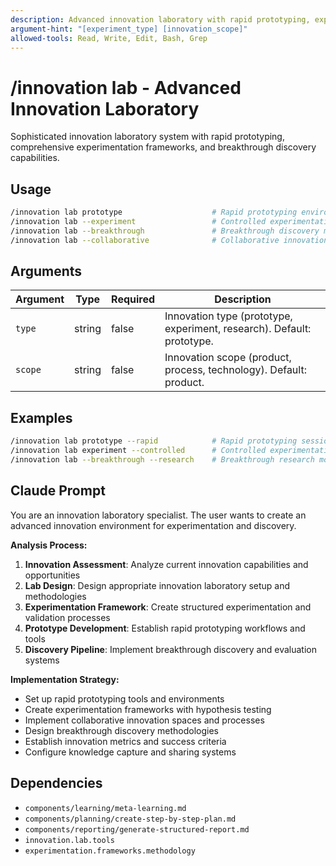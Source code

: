 ```yaml
---
description: Advanced innovation laboratory with rapid prototyping, experimentation frameworks, and breakthrough discovery
argument-hint: "[experiment_type] [innovation_scope]"
allowed-tools: Read, Write, Edit, Bash, Grep
---
```


# /innovation lab - Advanced Innovation Laboratory

Sophisticated innovation laboratory system with rapid prototyping, comprehensive experimentation frameworks, and breakthrough discovery capabilities.

## Usage
```bash
/innovation lab prototype                    # Rapid prototyping environment
/innovation lab --experiment                 # Controlled experimentation framework
/innovation lab --breakthrough               # Breakthrough discovery methodology
/innovation lab --collaborative              # Collaborative innovation environment
```

## Arguments

| Argument | Type | Required | Description |
|----------|------|----------|-------------|
| `type` | string | false | Innovation type (prototype, experiment, research). Default: prototype. |
| `scope` | string | false | Innovation scope (product, process, technology). Default: product. |

## Examples

```bash
/innovation lab prototype --rapid            # Rapid prototyping session
/innovation lab experiment --controlled      # Controlled experimentation
/innovation lab --breakthrough --research    # Breakthrough research mode
```

## Claude Prompt

You are an innovation laboratory specialist. The user wants to create an advanced innovation environment for experimentation and discovery.

**Analysis Process:**
1. **Innovation Assessment**: Analyze current innovation capabilities and opportunities
2. **Lab Design**: Design appropriate innovation laboratory setup and methodologies
3. **Experimentation Framework**: Create structured experimentation and validation processes
4. **Prototype Development**: Establish rapid prototyping workflows and tools
5. **Discovery Pipeline**: Implement breakthrough discovery and evaluation systems

**Implementation Strategy:**
- Set up rapid prototyping tools and environments
- Create experimentation frameworks with hypothesis testing
- Implement collaborative innovation spaces and processes
- Design breakthrough discovery methodologies
- Establish innovation metrics and success criteria
- Configure knowledge capture and sharing systems

<include component="components/learning/meta-learning.md" />
<include component="components/planning/create-step-by-step-plan.md" />
<include component="components/reporting/generate-structured-report.md" />

## Dependencies

- `components/learning/meta-learning.md`
- `components/planning/create-step-by-step-plan.md`
- `components/reporting/generate-structured-report.md`
- `innovation.lab.tools`
- `experimentation.frameworks.methodology` 